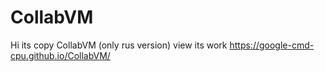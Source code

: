 # CollabVM
Hi its copy CollabVM (only rus version)
view its work https://google-cmd-cpu.github.io/CollabVM/
